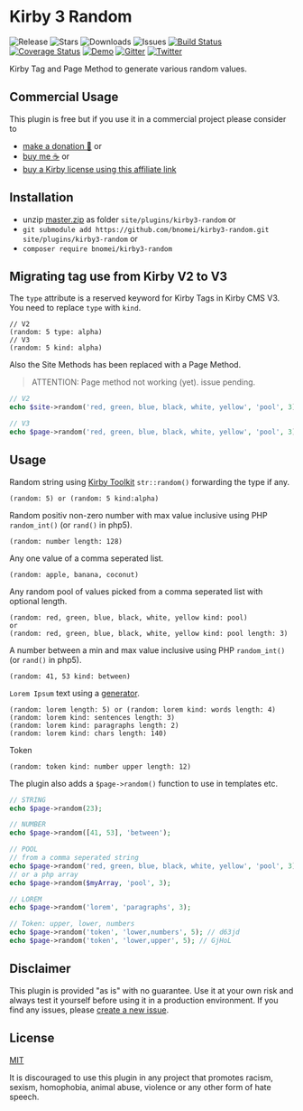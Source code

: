 # Kirby 3 Random

![Release](https://flat.badgen.net/packagist/v/bnomei/kirby3-random?color=ae81ff)
![Stars](https://flat.badgen.net/packagist/ghs/bnomei/kirby3-random?color=272822)
![Downloads](https://flat.badgen.net/packagist/dt/bnomei/kirby3-random?color=272822)
![Issues](https://flat.badgen.net/packagist/ghi/bnomei/kirby3-random?color=e6db74)
[![Build Status](https://flat.badgen.net/travis/bnomei/kirby3-random)](https://travis-ci.com/bnomei/kirby3-random)
[![Coverage Status](https://flat.badgen.net/coveralls/c/github/bnomei/kirby3-random)](https://coveralls.io/github/bnomei/kirby3-random) 
[![Demo](https://flat.badgen.net/badge/website/examples?color=f92672)](https://kirby3-plugins.bnomei.com/autoid) 
[![Gitter](https://flat.badgen.net/badge/gitter/chat?color=982ab3)](https://gitter.im/bnomei-kirby-3-plugins/community) 
[![Twitter](https://flat.badgen.net/badge/twitter/bnomei?color=66d9ef)](https://twitter.com/bnomei)



Kirby Tag and Page Method to generate various random values.

## Commercial Usage

This plugin is free but if you use it in a commercial project please consider to 
- [make a donation 🍻](https://www.paypal.me/bnomei/4) or
- [buy me ☕](https://buymeacoff.ee/bnomei) or
- [buy a Kirby license using this affiliate link](https://a.paddle.com/v2/click/1129/35731?link=1170)

## Installation

- unzip [master.zip](https://github.com/bnomei/kirby3-random/archive/master.zip) as folder `site/plugins/kirby3-random` or
- `git submodule add https://github.com/bnomei/kirby3-random.git site/plugins/kirby3-random` or
- `composer require bnomei/kirby3-random`

## Migrating tag use from Kirby V2 to V3

The `type` attribute is a reserved keyword for Kirby Tags in Kirby CMS V3.
You need to replace `type` with `kind`.

```
// V2
(random: 5 type: alpha)
// V3
(random: 5 kind: alpha)
```

Also the Site Methods has been replaced with a Page Method.

> ATTENTION: Page method not working (yet). issue pending.

```php
// V2
echo $site->random('red, green, blue, black, white, yellow', 'pool', 3);

// V3
echo $page->random('red, green, blue, black, white, yellow', 'pool', 3);

```

## Usage

Random string using [Kirby Toolkit](https://getkirby.com/docs/toolkit/api/str/random) `str::random()` forwarding the type if any.

```
(random: 5) or (random: 5 kind:alpha)
```

Random positiv non-zero number with max value inclusive using PHP `random_int()` (or `rand()` in php5).

```
(random: number length: 128)
```

Any one value of a comma seperated list.

```
(random: apple, banana, coconut)
```

Any random pool of values picked from a comma seperated list with optional length.

```
(random: red, green, blue, black, white, yellow kind: pool)
or
(random: red, green, blue, black, white, yellow kind: pool length: 3)
```

A number between a min and max value inclusive using PHP `random_int()` (or `rand()` in php5).
```
(random: 41, 53 kind: between)
```

`Lorem Ipsum` text using a [generator](https://github.com/joshtronic/php-loremipsum).

```
(random: lorem length: 5) or (random: lorem kind: words length: 4)
(random: lorem kind: sentences length: 3)
(random: lorem kind: paragraphs length: 2)
(random: lorem kind: chars length: 140)
```

Token
```
(random: token kind: number upper length: 12)
```

The plugin also adds a `$page->random()` function to use in templates etc.

```php
// STRING
echo $page->random(23);

// NUMBER
echo $page->random([41, 53], 'between');

// POOL
// from a comma seperated string
echo $page->random('red, green, blue, black, white, yellow', 'pool', 3);
// or a php array
echo $page->random($myArray, 'pool', 3);

// LOREM
echo $page->random('lorem', 'paragraphs', 3);

// Token: upper, lower, numbers
echo $page->random('token', 'lower,numbers', 5); // d63jd
echo $page->random('token', 'lower,upper', 5); // GjHoL
```

## Disclaimer

This plugin is provided "as is" with no guarantee. Use it at your own risk and always test it yourself before using it in a production environment. If you find any issues, please [create a new issue](https://github.com/bnomei/kirby3-random/issues/new).

## License

[MIT](https://opensource.org/licenses/MIT)

It is discouraged to use this plugin in any project that promotes racism, sexism, homophobia, animal abuse, violence or any other form of hate speech.
